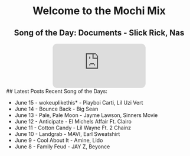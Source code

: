 <div style="text-align: center">
  <h1>Welcome to the Mochi Mix</h1>
</div>

<div style="text-align: center">
  <h2>Song of the Day: 
    Documents - Slick Rick, Nas </h2>
<iframe style="border-radius:12px" src="https://open.spotify.com/embed/track/2GZIuPFHBY7yanCa7pzxak?utm_source=generator" width="50%" height="120" frameBorder="0" allowfullscreen="" allow="autoplay; clipboard-write; encrypted-media; fullscreen; picture-in-picture" loading="lazy"></iframe>
</div>
## Latest Posts
Recent Song of the Days:
<ul>
  <p style="color: #9370db;">
<li> June 15 -  wokeuplikethis* - Playboi Carti, Lil Uzi Vert </li>
<li> June 14 - Bounce Back - Big Sean </li>
<li> June 13 - Pale, Pale Moon - Jayme Lawson, Sinners Movie </li>
<li> June 12 - Anticipate - El Michels Affair Ft. Clairo </li>
<li> June 11 -  Cotton Candy - Lil Wayne Ft. 2 Chainz </li>
<li> June 10 - Landgrab - MAVI, Earl Sweatshirt</li>
<li> June 9 - Cool About It - Amine, Lido </li>
<li> June 8 - Family Feud - JAY Z, Beyonce</li>
</p>
</ul>
